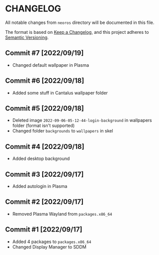 # CHANGELOG
All notable changes from `neoros` directory will be documented in this file.

The format is based on [Keep a Changelog](https://keepachangelog.com/en/1.0.0/),
and this project adheres to [Semantic Versioning](https://semver.org/spec/v2.0.0.html).

## Commit #7 [2022/09/19]
- Changed default wallpaper in Plasma

## Commit #6 [2022/09/18]
- Added some stuff in Cantalus wallpaper folder

## Commit #5 [2022/09/18]
- Deleted image `2022-09-06-05-12-44-login-background` in wallpapers folder (format isn't supported)
- Changed folder `backgrounds` to `wallpapers` in skel

## Commit #4 [2022/09/18]
- Added desktop background

## Commit #3 [2022/09/17]
- Added autologin in Plasma

## Commit #2 [2022/09/17]
- Removed Plasma Wayland from `packages.x86_64`

## Commit #1 [2022/09/17]
- Added 4 packages to `packages.x86_64`
- Changed Display Manager to SDDM

